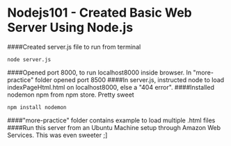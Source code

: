 # Nodejs101 - Created Basic Web Server Using Node.js
####Created server.js file to run from terminal
```
node server.js
```
####Opened port 8000, to run localhost8000 inside browser. In "more-practice" folder opened port 8500
####In server.js, instructed node to load indexPageHtml.html on localhost8000, else a "404 error".
####Installed nodemon npm from npm store. Pretty sweet
```
npm install nodemon
```
####"more-practice" folder contains example to load multiple .html files
####Run this server from an Ubuntu Machine setup through Amazon Web Services. This was even sweeter ;]
